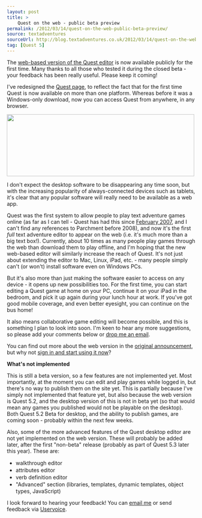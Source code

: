```yaml
---
layout: post
title: >
    Quest on the web - public beta preview
permalink: /2012/03/14/quest-on-the-web-public-beta-preview/
source: textadventures
sourceUrl: http://blog.textadventures.co.uk/2012/03/14/quest-on-the-web-public-beta-preview/
tag: [Quest 5]
---
```

The <a href="http://www.textadventures.co.uk/create/">web-based version of the Quest editor</a> is now available publicly for the first time. Many thanks to all those who tested it during the closed beta - your feedback has been really useful. Please keep it coming!

I've redesigned the <a title="Quest" href="http://www.textadventures.co.uk/quest/">Quest page</a>, to reflect the fact that for the first time Quest is now available on more than one platform. Whereas before it was a Windows-only download, now you can access Quest from anywhere, in any browser.

<a href="http://www.textadventures.co.uk/quest/"><img class="aligncenter size-full wp-image-1255" title="Quest page" src="/images/2012/textadventuresblog.files.wordpress.com-2012-03-website1.png" alt="" width="500" height="165" /></a>

I don't expect the desktop software to be disappearing any time soon, but with the increasing popularity of always-connected devices such as tablets, it's clear that any popular software will really need to be available as a web app.

Quest was the first system to allow people to play text adventure games online (as far as I can tell - Quest has had this since <a href="/2007/02/02/quest-games-online-beta/">February 2007</a>, and I can't find any references to Parchment before 2008), and now it's the first <em>full</em> text adventure editor to appear on the web (i.e. it's much more than a big text box!). Currently, about 10 times as many people play games through the web than download them to play offline, and I'm hoping that the new web-based editor will similarly increase the reach of Quest. It's not just about extending the editor to Mac, Linux, iPad, etc. - many people simply can't (or won't) install software even on Windows PCs.

But it's also more than just making the software easier to access on any device - it opens up new possibilities too. For the first time, you can start editing a Quest game at home on your PC, continue it on your iPad in the bedroom, and pick it up again during your lunch hour at work. If you've got good mobile coverage, and even better eyesight, you can continue on the bus home!

It also means collaborative game editing will become possible, and this is something I plan to look into soon. I'm keen to hear any more suggestions, so please add your comments below or <a title="Contact us" href="http://www.textadventures.co.uk/help/contact-us/">drop me an email</a>.

You can find out more about the web version in the <a title="Introducing Quest WebEditor – create text adventures online in your browser" href="/2012/02/16/introducing-quest-webeditor-create-text-adventures-online-in-your-browser/">original announcement</a>, but why not <a href="http://www.textadventures.co.uk/create/">sign in and start using it now</a>?

<strong>What's not implemented</strong>

This is still a beta version, so a few features are not implemented yet. Most importantly, at the moment you can edit and play games while logged in, but there's no way to publish them on the site yet. This is partially because I've simply not implemented that feature yet, but also because the web version is Quest 5.2, and the desktop version of this is not in beta yet (so that would mean any games you published would not be playable on the desktop). Both Quest 5.2 Beta for desktop, and the ability to publish games, are coming soon - probably within the next few weeks.

Also, some of the more advanced features of the Quest desktop editor are not yet implemented on the web version. These will probably be added later, after the first "non-beta" release (probably as part of Quest 5.3 later this year). These are:
<ul>
	<li><span style="line-height:19px;">walkthrough editor</span></li>
	<li><span style="line-height:19px;">attributes editor</span></li>
	<li><span style="line-height:19px;">verb definition editor</span></li>
	<li><span style="line-height:19px;">"Advanced" section (libraries, templates, dynamic templates, object types, JavaScript)</span></li>
</ul>
I look forward to hearing your feedback! You can <a title="Contact us" href="http://www.textadventures.co.uk/help/contact-us/">email me</a> or send feedback via <a href="http://quest.uservoice.com">Uservoice</a>.
